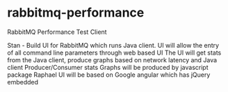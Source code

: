rabbitmq-performance
====================

RabbitMQ Performance Test Client

Stan - Build UI for RabbitMQ which runs Java client.
UI will allow the entry of all command line parameters through web based UI
The UI will get stats from the Java client, produce graphs based on network latency and Java client Producer/Consumer stats
Graphs will be produced by javascript package Raphael 
UI will be based on Google angular which has jQuery embedded


